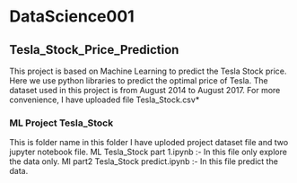 # DataScience001
## Tesla_Stock_Price_Prediction
This project is based on Machine Learning to predict the Tesla Stock price. Here we use python libraries to predict the optimal price of Tesla.
The dataset used in this project is from August 2014 to August 2017. For more convenience, I have uploaded file Tesla_Stock.csv*
### ML Project Tesla_Stock
This is folder name in this folder I have uploded project dataset file and two jupyter notebook file.
ML Tesla_Stock part 1.ipynb :- In this file only explore the data only.
Ml part2 Tesla_Stock predict.ipynb :- In this file predict the data.
